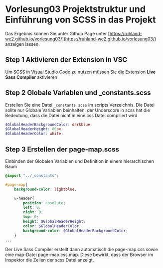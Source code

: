 # Vorlesung03 Projektstruktur und Einführung von SCSS in das Projekt

Das Ergebnis können Sie unter Github Page unter [https://ruhland-we2.github.io/vorlesung03/](https://ruhland-we2.github.io/vorlesung03/) anzeigen lassen.

## Step 1 Aktivieren der Extension in VSC

Um SCSS in Visual Studio Code zu nutzen müssen Sie die Extension **Live Sass Compiler** aktivieren

## Step 2 Globale Variablen und _constants.scss

Erstellen Sie eine Datei `_constants.scss` im scripts Verzeichnis. Die Datei sollte nur Globale Variablen beinhalten. der Underscore in scss hat die Bedeutung, dass die Datei nicht in eine css Datei compiliert wird

```scss
$GlobalHeaderBackgroundColor: darkblue;
$GlobalHeaderHeight: 80px;
$GlobalHeaderColor: white;
```

## Step 3 Erstellen der page-map.scss

Einbinden der Globalen Variablen und Definition in einem hierarchischen Baum
```scss
@import "../_constants";

#page-map{
    background-color: lightblue;

    &-header{
        position: absolute;
        left: 0;
        right: 0;
        top: 0;
        height: $GlobalHeaderHeight;
        color: $GlobalHeaderColor;
        background-color: $GlobalHeaderBackgroundColor;
    }
...
```

Der Live Sass Compiler erstellt dann automatisch die page-map.css sowie eine map-Datei page-map.css.map. Diese bewirkt, dass der Browser im Inspektor die Zeilen der scss Datei anzeigt.